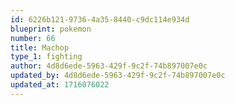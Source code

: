 ```yaml
---
id: 6226b121-9736-4a35-8440-c9dc114e934d
blueprint: pokemon
number: 66
title: Machop
type_1: fighting
author: 4d8d6ede-5963-429f-9c2f-74b897007e0c
updated_by: 4d8d6ede-5963-429f-9c2f-74b897007e0c
updated_at: 1716076022
---
```

